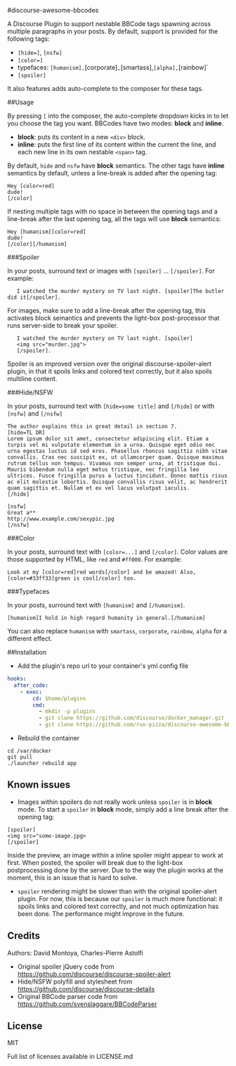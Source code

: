 #discourse-awesome-bbcodes

A Discourse Plugin to support nestable BBCode tags spawning across multiple paragraphs in your posts.
By default, support is provided for the following tags:

 - `[hide=]`, `[nsfw]`
 - `[color=]`
 - typefaces: `[humanism],`[corporate]`,`[smartass],`[alpha],`[rainbow]`
 - `[spoiler]`
 
It also features adds auto-complete to the composer for these tags.

##Usage

By pressing `[` into the composer, the auto-complete dropdown kicks in to let you choose the tag you want. BBCodes have two modes: **block** and **inline**.

* **block**: puts its content in a new `<div>` block.
* **inline**: puts the first line of its content within the current the line, and each new line in its own nestable `<span>` tag.

By default, `hide` and `nsfw` have **block** semantics. The other tags have **inline** semantics by default, unless a line-break is added after the opening tag:
```
Hey [color=red]
dude!
[/color]
```

If nesting multiple tags with no space in between the opening tags and a line-break after the last opening tag, all the tags will use **block** semantics:
```
Hey [humanism][color=red]
dude!
[/color][/humanism]
```

###Spoiler

In your posts, surround text or images with `[spoiler]` ... `[/spoiler]`.
For example:

```
   I watched the murder mystery on TV last night. [spoiler]The butler did it[/spoiler].
```

For images, make sure to add a line-break after the opening tag, this activates block semantics and prevents the light-box post-processor that runs server-side to break your spoiler.

```
   I watched the murder mystery on TV last night. [spoiler]
   <img src="murder.jpg">
   [/spoiler].
```

Spoiler is an improved version over the original discourse-spoiler-alert plugin, in that it spoils links and colored text correctly, but it also spoils multiline content.

###Hide/NSFW

In your posts, surround text with `[hide=some title]` and `[/hide]` or with `[nsfw]` and `[/nsfw]`

```
The author explains this in great detail in section 7.
[hide=TL DR]
Lorem ipsum dolor sit amet, consectetur adipiscing elit. Etiam a turpis vel mi vulputate elementum in a urna. Quisque eget odio nec urna egestas luctus id sed eros. Phasellus rhoncus sagittis nibh vitae convallis. Cras nec suscipit ex, ut ullamcorper quam. Quisque maximus rutrum tellus non tempus. Vivamus non semper urna, at tristique dui. Mauris bibendum nulla eget metus tristique, nec fringilla leo ultrices. Fusce fringilla purus a luctus tincidunt. Donec mattis risus ac elit molestie lobortis. Quisque convallis risus velit, ac hendrerit quam sagittis et. Nullam et ex vel lacus volutpat iaculis.
[/hide]
```

```
[nsfw]
Great a**
http://www.example.com/sexypic.jpg
[/nsfw]
```

###Color

In your posts, surround text with `[color=...]` and `[/color]`. Color values are those supported by HTML, like `red` and `#ff000`. For example:

```
Look at my [color=red]red words[/color] and be amazed! Also, [color=#33ff33]green is cool[/color] too.
```

###Typefaces

In your posts, surround text with `[humanism]` and `[/humanism]`.

```
[humanism]I hold in high regard humanity in general.[/humanism]
```

You can also replace `humanism` with `smartass`, `corporate`, `rainbow`, `alpha` for a different effect.

##Installation

* Add the plugin's repo url to your container's yml config file

```yml
hooks:
  after_code:
    - exec:
        cd: $home/plugins
        cmd:
          - mkdir -p plugins
          - git clone https://github.com/discourse/docker_manager.git
          - git clone https://github.com/rux-pizza/discourse-awesome-bbcodes.git
```

* Rebuild the container

```
cd /var/docker
git pull
./launcher rebuild app
```

## Known issues

- Images within spoilers do not really work unless `spoiler` is in **block** mode. To start a `spoiler` in **block** mode, simply add a line break after the opening tag:
```
[spoiler]
<img src="some-image.jpg>
[/spoiler]
```
Inside the preview, an image within a inline spoiler might appear to work at first. When posted, the spoiler will break due to the light-box postprocessing done by the server. Due to the way the plugin works at the moment, this is an issue that is hard to solve.
- `spoiler` rendering might be slower than with the original spoiler-alert plugin. For now, this is because our `spoiler` is much more functional: it spoils links and colored text correctly, and not much optimization has been done. The performance might improve in the future.

## Credits

Authors: David Montoya, Charles-Pierre Astolfi

 - Original spoiler jQuery code from https://github.com/discourse/discourse-spoiler-alert
 - Hide/NSFW polyfill and stylesheet from https://github.com/discourse/discourse-details
 - Original BBCode parser code from https://github.com/svenslaggare/BBCodeParser

## License

MIT

Full list of licenses available in LICENSE.md
